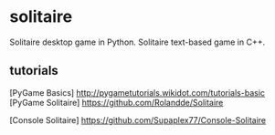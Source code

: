 # solitaire
Solitaire desktop game in Python.
Solitaire text-based game in C++.

## tutorials
[PyGame Basics] <http://pygametutorials.wikidot.com/tutorials-basic>
[PyGame Solitaire] <https://github.com/Rolandde/Solitaire>

[Console Solitaire] <https://github.com/Supaplex77/Console-Solitaire>

